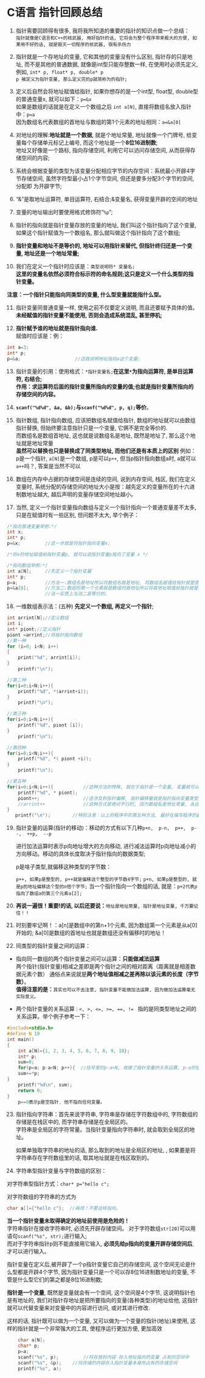# C语言 指针回顾总结

1. 指针需要回顾得有很多, 我将我所知道的重要的指针的知识点做一个总结：  
`指针就像是C语言和C++的核武器, 用好指针的话, 它将会为整个程序带来极大的方便, 如果用不好的话, 就是毁灭一切程序的核武器, 很有杀伤力`

2. 指针就是一个存地址的变量, 它和其他的变量没有什么区别, 指针存的只是地址, 而不是其他的普通数据, 就像是int型只能存整数一样, 在使用时必须先定义, 例如, ` int* p, float* p, double* p `  
`p 被定义为指针变量, 那么定义完的p就简称为的指针;`

3. 定义后自然会将地址赋值给指针, 如果你想存的是一个int型, float型, double型的普通变量x, 就可以如下：`p=&x`  
如果是数组的话就是在定义一个数组之后 `int a[N]`, 直接将数组名放入指针中：`p=a `    
因为数组名代表数组的首地址与数组的第1个元素的地址相同：`a=&a[0]`  

4. 对地址的理解:**地址就是一个数据**, 就是个地址常量, 地址就像一个门牌号, 给变量每个存储单元标记上编号, 而这个地址是一个**8位16进制数**;  
   地址又好像是一个路标, 指向存储空间, 利用它可以访问存储空间, 从而获得存储空间的内容;  

5. 系统会根据变量的类型为该变量分配相应字节的内存空间：系统最小开辟4字节存储空间, 虽然字符型最小占1个字节空间, 但还是要多分配3个字节的空间, 分配即    为开辟字节;  	

6. “&”是取地址运算符, 单目运算符, 右结合;&变量名, 获得变量开辟的空间的地址
7. 变量的地址输出时要使用格式修饰符“`%p`”;
8. 指针的指向就是指针变量存放的变量的地址, 我们叫这个指针指向了这个变量, 如果这个指针赋值为一个数组名, 那么就叫做这个指针指向了这个数组;

9. **指针变量和地址不是等价的, 地址可以用指针来替代, 但指针终归还是一个变量, 地址还是一个地址常量;**

10. 我们在定义一个指针时应该是：`类型说明符* 变量名;`  
	**这里的变量名依然必须符合标示符的命名规则;这只是定义一个什么类型的指针变量。**

**注意：一个指针只能指向同类型的变量, 什么型变量就能指什么型。**  

11. 指针变量同普通变量一样, 使用之前不仅要定义说明, 而且还要赋予具体的值。  
	**未经赋值的指针变量不能使用, 否则会造成系统混乱, 甚至停机;**  
	
12. **指针赋予谁的地址就是指针指向谁.**    
赋值时应该是：例：
``` C
int a=3;
int* p;
p=&a;                    //这就说明地址指向a这个变量;
```
13. 指针变量的引用：使用格式：`*指针变量名;`**在这里`*`为指向运算符, 是单目运算符, 右结合;**  
    **作用：求运算符后面的指针变量所指向的变量的值;也就是指针变量所指向的存储空间的内容。**

14. **`scanf("%d%d", &a, &b);`与`scanf("%d%d", p, q);`等价**。

15. 指针数组, 指针指向数组, 应该把数组名赋值给指针, 数组的地址就可以由数组指针替换, 但始终要注意指针只是一个变量, 它俩不是完全等价的.  
    而数组名是数组首地址, 这也就是说数组名是地址, 既然是地址了, 那么这个地址就是地址常量  
    **虽然可以替换也只是替换成了同类型地址, 而他们还是有本质上的区别**
    例如：p是一个指针, `a[N]`是一个数组, 
	p是可以`p++`, 但当p指针指向数组a时, a就可以`a++`吗？, 答案是当然不可以

16. 数组在内存中占据的存储空间是连续的空间, 说到内存空间, 栈区, 我们在定义变量时, 系统分配的存储空间的地址大小是按：越先定义的变量所在的十六进制数地址越大, 越后声明的变量存储空间地址越小。

17. 当然, 定义一个指针变量指向数组与定义一个指针指向一个普通变量差不太多, 只是在赋值时有一些区别, 但问题不太大, 举个例子：
	
``` C
/*指向普通变量举例:*/
int x;
int* p;
p=&x;         //这一步就是将指针指向变量x;

/*将x的地址赋值给指针变量p, 就可以说指针变量p指向了变量 x */

/*指向数组举例:*/
int a[N];     //先定义一个指针变量`
int* p; 
p=a;          //方法一:数组名是地址所以将数组名就是地址, 将数组名赋值给指针就是使指针p指向数组a。
p=&a[0];      //方法二:数组的第一个元素就是数组的首地址所以将首地址赋值给指针就是指针指向数组, 也就可以用指针来访问数组。
              //法一实质上与法二是等价的。  
```  

18. 一维数组表示法：(五种) **先定义一个数组, 再定义一个指针**;  
``` C
int arrint[N];//定义数组
int i;
int* piont;//定义指针
piont =arrint;//将指针指向数组
//第一种
for (i=0; i<N; i++)  
{
    print("%d", arrint[i]);
}		
    printf("\n");
```  
``` C
//第二种
for(i=0;i<N;i++){
    printf("%d", *(arrint+i));
}	
    printf("\n");
```
``` C
//第三种
for(i=0;i<N;i++){
    printf("%d", piont [i]);
}	
    printf("\n");
```
``` C
//第四种
for(i=0;i<N;i++){
    printf("%d", *( piont +i));
}	
    printf("\n");
```
``` C
//第五种
for(i=0;i<N;i++){           //这种方法的特殊, 就在于指针是一个变量, 变量就可以有变化, 可以自增自减.
    printf("%d", * piont);
    piont++;                //这涉及到指针偏移, 指针偏移量就是指针指向变量类型的单个字节数.
    //arrint++              //这种方式是绝对不行的, 因为数组名是地址常量, 永远不能出现在运算符的左侧。
}
   printf("\n");	    //特别注意：以上的程序中的第五种方法, 最好在编写程序的最后使用, 否则就会更改原指针指向。一发不可收拾.
```
19. 指针变量的运算(指针的移动)：移动的方式有以下几种` p+n,  p-n,  p++,  p--,  ++p,  --p `  

	进行加法运算时表示p向地址增大的方向移动, 进行减法运算时p向地址减小的方向移动。移动的具体长度取决于指针指向的数据类型;  
	
	p是啥子类型,就偏移这种类型的字节数：  
	
	`p++, 如果p是整型的, p++就是偏移这个整型的字节数4字节;`
	`p+n, 如果p是整型的, 就是p的地址偏移这个型的n倍个字节;`
    当一个指针指向一个数组的话, 就是：`p+2代表p指向了数组a的第三个元素a[2];`

20. **再说一遍很！重要!的话, 以后还要说：**`地址是地址常量, 指针是地址变量, 千万要记住！！`

21. 时刻要牢记啊！：a[n]是数组中的第n+1个元素, 因为数组第一个元素是从a[0]开始的;
	&a[0]是数组的首地址也就是数组还没有偏移时的地址！

22. 同类型的指针变量之间的运算：
  + 指向同一数组的两个指针变量之间可以运算：**只能做减法运算**   
    两个指针(指针变量)相减之差即是两个指针之间的相对距离（距离就是相差数据元素个数）
    通俗点来说就是**两个地址值相减之差再除以该元素的长度（字节   数）**。  
  **值得注意的是：**`其实也可以不去注意, 指针变量不能做加法运算, 因为做加法运算毫无实际意义。`  
  
  + 两个指针变量的关系运算`：<, >, <=, >=, ==, != ` 
    指的是同类型地址之间的关系运算。举个例子参考一下：  
``` C
#include<stdio.h>
#define N 10
int main()
{
	int a[N]={1, 2, 3, 4, 5, 6, 7, 8, 9, 10};
	int* p;
	sum=0;
	for(p=a; p-a<N; p++){  //括号里的p-a<N, 就做了指针变量的关系运算, p-a的值是当前循环访问到的数组元素下标
	sum+=*p;
} 
	printf("%d\n", sum);
	return 0;
}
	p==0表示p是空指针, 他不指向任何变量。
```
23. 指针指向字符串：首先来说字符串, 字符串是存储在字符数组中的, 字符数组的存储是在栈区中的, 而字符串存储是在全局区的。  
    字符串是全局区的字符常量。当指针变量指向字符串时, 就会取到全局区的地址。  
    
    如果单独取字符串的地址的话, 那么取到的地址是全局区的地址, , 如果要是将字符串存在字符数组里的话, 取其地址就是在栈区取到的。  
    
24. 字符串型指针变量与字符数组的区别：  

   对字符串型指针方式：`char* p="hello c";`  
   
对字符数组的字符串的方式为  
``` C
char a[]={"hello c"};  //麻烦！不要这样指向。
```
**当一个指针变量未取得确定的地址前使用是危险的！**  
字符串指针在接收字符串时, 必须先开辟存储空间。
对于字符数组`str[20]`可以用语句`scanf("%s", str);`进行输入;  
而对于字符串指针p则不能直接用它输入, **必须先给p指向的变量开辟存储空间后**,才可以进行输入。  

指针变量在定义后,被开辟了一个p指针变量它自己的存储空间, 这个空间无论是什么型都是开辟4个字节, 因为指针变量只是一个可以存8位16进制数地址的变量, 不管是什么型它们的第之都是8位16进制数;  

**指针是一个变量**, 既然是变量就会有一个空间, 这个空间是4个字节, 这说明指针也是有地址的, 我们对指针存地址是把所要指向的变量(各种类型)的地址给他, 这指针就可以代替变量来对变量中的内容进行访问, 或对其进行修改.  

这样的话, 指针既可以做为一个变量, 又可以做为一个变量的指针(地址)来使用, 这样的指针就是一个非常强大的工具, 使程序运行更加方便, 更加高效  
``` C
	char a[N];
	char* p;
	p=a;
	scanf("%s", p);         //将存放的内容 存入地址指向的变量 占有的空间中
	scanf("%s", &p);	//将存储的内容存入指针变量本身所占有的存储空间
	printf("%s", a);			
```
